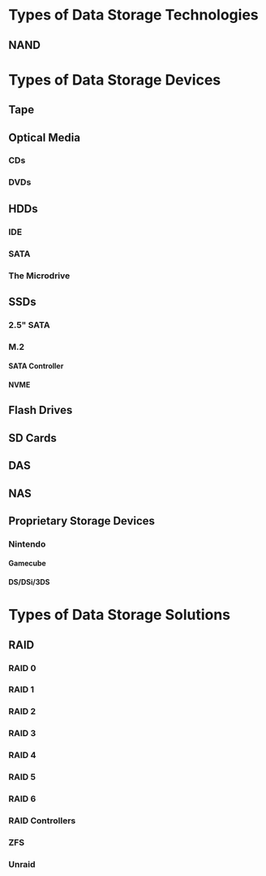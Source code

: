 # Types of Data Storage Technologies

## NAND

# Types of Data Storage Devices

## Tape

## Optical Media

### CDs

### DVDs

## HDDs

### IDE

### SATA

### The Microdrive

## SSDs

### 2.5" SATA

### M.2

#### SATA Controller

#### NVME

## Flash Drives

## SD Cards

## DAS

## NAS

## Proprietary Storage Devices

### Nintendo 

#### Gamecube

#### DS/DSi/3DS

# Types of Data Storage Solutions

## RAID

### RAID 0

### RAID 1

### RAID 2

### RAID 3

### RAID 4

### RAID 5

### RAID 6

### RAID Controllers

### ZFS

### Unraid